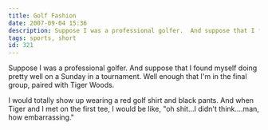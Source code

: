 ```yaml
---
title: Golf Fashion
date: 2007-09-04 15:36
description: Suppose I was a professional golfer.  And suppose that I found myself doing pretty well on a Sunday in a tournament.  Well enough that I'm in the final group, paired with Tiger Woods.
tags: sports, short
id: 321
---
```

Suppose I was a professional golfer.  And suppose that I found myself doing pretty well on a Sunday in a tournament.  Well enough that I'm in the final group, paired with Tiger Woods.

I would totally show up wearing a red golf shirt and black pants.  And when Tiger and I met on the first tee, I would be like, "oh shit...I didn't think....man, how embarrassing."